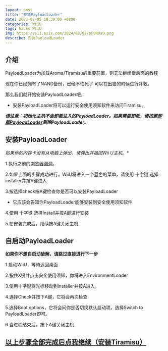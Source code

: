 ```yaml
---
layout: post
title: "安装PayloadLoader"
date: 2023-02-05 10:39:00 +0800
categories: WiiU
tags: hacks WiiU
img: https://s11.ax1x.com/2024/03/02/pF0RUs0.png
describe: 安装PayloadLoader
---
```


## 介绍

PayloadLoader为加载Aroma/Tiramisu的重要前置，则无法继续做后面的教程

现在你已经拥有了NAND备份，~~已经不怕死了~~ 可以在出错的时候进行补救。

那么我们就开始安装PayloadLoader吧。
- 安装PayloadLoader将可以运行安全使用须知软件来访问Tiramisu。

**_请注意：初始化主机不会卸载注入的PayloadLoader。如果需要卸载，请按照[卸载PayloadLoader](https://wiiu.1919810.com/wiiu/2023/02/01/uninstall-PayloadLoader.html)删除PayloadLoader。_**

## 安装PayloadLoader

*如果你的内存卡没有从电脑上弹出，请弹出并插回Wii U主机*。*

1.执行之前的[浏览器漏洞](https://wiiu.1919810.com/wiiu/2023/02/05/prepare.html#%E6%B5%8F%E8%A7%88%E5%99%A8%E6%BC%8F%E6%B4%9E)。

2.如果上面的步骤成功进行，WiiU将进入一个蓝色的菜单，请使用 十字键 选择installer并按A键进入

3.按选择check按A键检查你是否可以安装PayloadLoader
- 它应该会告知你PayloadLoader能够安装到安全使用须知软件

4.使用 十字键 选择Install并按A键进行安装

5.在安装完成后，继续按A键关闭主机

## 自启动PayloadLoader

**如果你不想自启动破解，请跳过直接进行下一步**

1.启动WiiU，等待返回桌面

2.按住X键并点击安全使用须知，你将进入EnvironmentLoader

3.使用十字键将光标移动到installer并按A进入。

4.选择Check并按下A键，它将会再次检查

5.选择Boot options，它将会问你是否切换默认启动项，选择Switch to PayloadLoader即可。

6.当进程结束后，按下A键关闭主机

## [以上步骤全部完成后点我继续（安装Tiramisu）](#)
